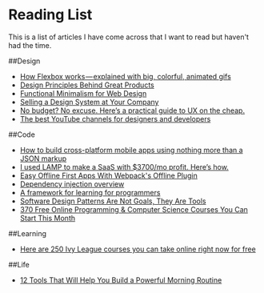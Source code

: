 # Reading List

This is a list of articles I have come across that I want to read but haven't had the time.

##Design
* [How Flexbox works — explained with big, colorful, animated gifs](https://medium.freecodecamp.com/an-animated-guide-to-flexbox-d280cf6afc35#.7fsad03vq)
* [Design Principles Behind Great Products](https://medium.muz.li/design-principles-behind-great-products-6ef13cd74ccf#.42kgh8o7w)
* [Functional Minimalism for Web Design](https://uxplanet.org/functional-minimalism-for-web-design-4290722cddbd#.n4zmgyfpy)
* [Selling a Design System at Your Company](https://uxdesign.cc/selling-a-design-system-at-your-company-74cb2bc97195#.7w5pyeg1h)
* [No budget? No excuse. Here’s a practical guide to UX on the cheap.](https://medium.freecodecamp.com/no-budget-no-excuse-heres-a-practical-guide-to-ux-on-the-cheap-9605c77ef55b#.25fr9srhd)
* [The best YouTube channels for designers and developers](https://uxdesign.cc/the-best-youtube-channels-for-designers-and-developers-eda97b38d46a#.aauvk6q1j)

##Code
* [How to build cross-platform mobile apps using nothing more than a JSON markup](https://medium.freecodecamp.com/how-to-build-cross-platform-mobile-apps-using-nothing-more-than-a-json-markup-f493abec1873#.4b8we3sac)
* [I used LAMP to make a SaaS with $3700/mo profit. Here’s how.](https://hackernoon.com/i-used-lamp-to-make-a-saas-with-3700-mo-profit-heres-how-1c47033900e9#.vkw0kupcg)
* [Easy Offline First Apps With Webpack's Offline Plugin](https://dev.to/kayis/easy-offline-first-apps-with-webpacks-offline-plugin)
* [Dependency injection overview](https://dev.to/samueleresca/dependency-injection-overview)
* [A framework for learning for programmers](https://dev.to/jjude/a-framework-for-learning-for-programmers)
* [Software Design Patterns Are Not Goals, They Are Tools](https://www.exceptionnotfound.net/software-design-patterns-are-not-goals-they-are-tools/)
* [370 Free Online Programming & Computer Science Courses You Can Start This Month](https://medium.freecodecamp.com/370-free-online-programming-computer-science-courses-you-can-start-this-month-fc5b9867769e#.3a8gktspe)

##Learning
* [Here are 250 Ivy League courses you can take online right now for free](https://medium.freecodecamp.com/ivy-league-free-online-courses-a0d7ae675869#.xxa2tqlzb)

##Life
* [12 Tools That Will Help You Build a Powerful Morning Routine](https://medium.com/product-hunt/12-tools-that-will-help-you-build-a-powerful-morning-routine-587d30e06b96#.5y59yvt7n)
